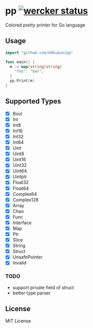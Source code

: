 # pp [![wercker status](https://app.wercker.com/status/d68cd67ea8da91a05e4e61a79852dad9/s "wercker status")](https://app.wercker.com/project/bykey/d68cd67ea8da91a05e4e61a79852dad9)

Colored pretty printer for Go language

## Usage

```go
import "github.com/k0kubun/pp"

func main() {
  m := map[string]string{
    "foo": "bar",
  }
  pp.Print(m)
}
```

## Supported Types

- [x] Bool
- [x] Int
- [x] Int8
- [x] Int16
- [x] Int32
- [x] Int64
- [x] Uint
- [x] Uint8
- [x] Uint16
- [x] Uint32
- [x] Uint64
- [x] Uintptr
- [x] Float32
- [x] Float64
- [x] Complex64
- [x] Complex128
- [x] Array
- [x] Chan
- [x] Func
- [x] Interface
- [x] Map
- [x] Ptr
- [x] Slice
- [x] String
- [x] Struct
- [x] UnsafePointer
- [x] Invalid

### TODO

- support private field of struct
- better type parser

## License

MIT License
